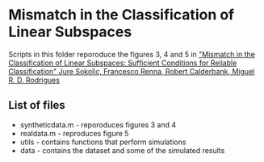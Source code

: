 # Mismatch in the Classification of Linear Subspaces

Scripts in this folder reporoduce the figures 3, 4 and 5 in
["Mismatch in the Classification of Linear Subspaces: Sufficient Conditions for Reliable Classification"
Jure Sokolic, Francesco Renna, Robert Calderbank, Miguel R. D. Rodrigues](http://ieeexplore.ieee.org/xpl/articleDetails.jsp?arnumber=7423815)

## List of files

- syntheticdata.m - reporoduces figures 3 and 4
- realdata.m - reproduces figure 5
- utils - contains functions that perform simulations
- data - contains the dataset and some of the simulated results